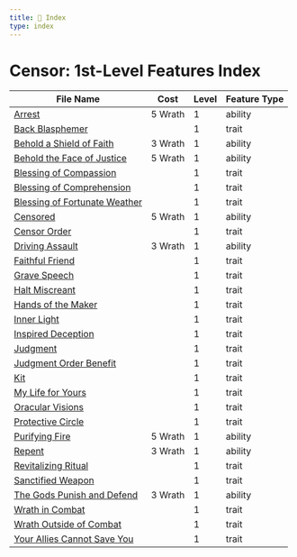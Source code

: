 ```yaml
---
title: 📑 Index
type: index
---
```


# Censor: 1st-Level Features Index

| File Name                                                               | Cost    | Level | Feature Type |
| ----------------------------------------------------------------------- | ------- | ----- | ------------ |
| [Arrest](../Arrest)                                                     | 5 Wrath | 1     | ability      |
| [Back Blasphemer](../Back%20Blasphemer)                                 |         | 1     | trait        |
| [Behold a Shield of Faith](../Behold%20a%20Shield%20of%20Faith)         | 3 Wrath | 1     | ability      |
| [Behold the Face of Justice](../Behold%20the%20Face%20of%20Justice)     | 5 Wrath | 1     | ability      |
| [Blessing of Compassion](../Blessing%20of%20Compassion)                 |         | 1     | trait        |
| [Blessing of Comprehension](../Blessing%20of%20Comprehension)           |         | 1     | trait        |
| [Blessing of Fortunate Weather](../Blessing%20of%20Fortunate%20Weather) |         | 1     | trait        |
| [Censored](../Censored)                                                 | 5 Wrath | 1     | ability      |
| [Censor Order](../Censor%20Order)                                       |         | 1     | trait        |
| [Driving Assault](../Driving%20Assault)                                 | 3 Wrath | 1     | ability      |
| [Faithful Friend](../Faithful%20Friend)                                 |         | 1     | trait        |
| [Grave Speech](../Grave%20Speech)                                       |         | 1     | trait        |
| [Halt Miscreant](../Halt%20Miscreant)                                   |         | 1     | trait        |
| [Hands of the Maker](../Hands%20of%20the%20Maker)                       |         | 1     | trait        |
| [Inner Light](../Inner%20Light)                                         |         | 1     | trait        |
| [Inspired Deception](../Inspired%20Deception)                           |         | 1     | trait        |
| [Judgment](../Judgment)                                                 |         | 1     | trait        |
| [Judgment Order Benefit](../Judgment%20Order%20Benefit)                 |         | 1     | trait        |
| [Kit](../Kit)                                                           |         | 1     | trait        |
| [My Life for Yours](../My%20Life%20for%20Yours)                         |         | 1     | trait        |
| [Oracular Visions](../Oracular%20Visions)                               |         | 1     | trait        |
| [Protective Circle](../Protective%20Circle)                             |         | 1     | trait        |
| [Purifying Fire](../Purifying%20Fire)                                   | 5 Wrath | 1     | ability      |
| [Repent](../Repent)                                                     | 3 Wrath | 1     | ability      |
| [Revitalizing Ritual](../Revitalizing%20Ritual)                         |         | 1     | trait        |
| [Sanctified Weapon](../Sanctified%20Weapon)                             |         | 1     | trait        |
| [The Gods Punish and Defend](../The%20Gods%20Punish%20and%20Defend)     | 3 Wrath | 1     | ability      |
| [Wrath in Combat](../Wrath%20in%20Combat)                               |         | 1     | trait        |
| [Wrath Outside of Combat](../Wrath%20Outside%20of%20Combat)             |         | 1     | trait        |
| [Your Allies Cannot Save You](../Your%20Allies%20Cannot%20Save%20You)   |         | 1     | trait        |
